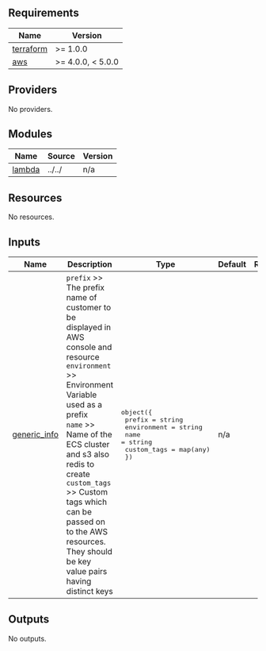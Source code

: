 <!-- BEGIN_TF_DOCS -->
## Requirements

| Name                                                                      | Version           |
|---------------------------------------------------------------------------|-------------------|
| <a name="requirement_terraform"></a> [terraform](#requirement\_terraform) | >= 1.0.0          |
| <a name="requirement_aws"></a> [aws](#requirement\_aws)                   | >= 4.0.0, < 5.0.0 |

## Providers

No providers.

## Modules

| Name                                                   | Source | Version |
|--------------------------------------------------------|--------|---------|
| <a name="module_lambda"></a> [lambda](#module\_lambda) | ../../ | n/a     |

## Resources

No resources.

## Inputs

| Name                                                                     | Description                                                                                                                                                                                                                                                                                                                                                       | Type                                                                                                                                          | Default | Required |
|--------------------------------------------------------------------------|-------------------------------------------------------------------------------------------------------------------------------------------------------------------------------------------------------------------------------------------------------------------------------------------------------------------------------------------------------------------|-----------------------------------------------------------------------------------------------------------------------------------------------|---------|:--------:|
| <a name="input_generic_info"></a> [generic\_info](#input\_generic\_info) | `prefix`      >> The prefix name of customer to be displayed in AWS console and resource<br>  `environment` >> Environment Variable used as a prefix<br>  `name`        >> Name of the ECS cluster and s3 also redis to create<br>  `custom_tags` >> Custom tags which can be passed on to the AWS resources. They should be key value pairs having distinct keys | <pre>object({<br>    prefix      = string<br>    environment = string<br>    name        = string<br>    custom_tags = map(any)<br>  })</pre> | n/a     |   yes    |

## Outputs

No outputs.
<!-- END_TF_DOCS -->
